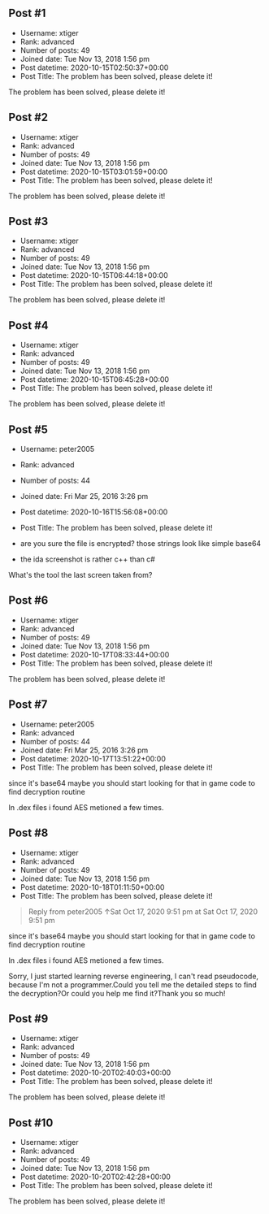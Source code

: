 ## Post #1
- Username: xtiger
- Rank: advanced
- Number of posts: 49
- Joined date: Tue Nov 13, 2018 1:56 pm
- Post datetime: 2020-10-15T02:50:37+00:00
- Post Title: The problem has been solved, please delete it!

The problem has been solved, please delete it!
## Post #2
- Username: xtiger
- Rank: advanced
- Number of posts: 49
- Joined date: Tue Nov 13, 2018 1:56 pm
- Post datetime: 2020-10-15T03:01:59+00:00
- Post Title: The problem has been solved, please delete it!

The problem has been solved, please delete it!
## Post #3
- Username: xtiger
- Rank: advanced
- Number of posts: 49
- Joined date: Tue Nov 13, 2018 1:56 pm
- Post datetime: 2020-10-15T06:44:18+00:00
- Post Title: The problem has been solved, please delete it!

The problem has been solved, please delete it!
## Post #4
- Username: xtiger
- Rank: advanced
- Number of posts: 49
- Joined date: Tue Nov 13, 2018 1:56 pm
- Post datetime: 2020-10-15T06:45:28+00:00
- Post Title: The problem has been solved, please delete it!

The problem has been solved, please delete it!
## Post #5
- Username: peter2005
- Rank: advanced
- Number of posts: 44
- Joined date: Fri Mar 25, 2016 3:26 pm
- Post datetime: 2020-10-16T15:56:08+00:00
- Post Title: The problem has been solved, please delete it!

- are you sure the file is encrypted? those strings look like simple base64 
 - the ida screenshot is rather c++ than c#

What's the tool the last screen taken from?
## Post #6
- Username: xtiger
- Rank: advanced
- Number of posts: 49
- Joined date: Tue Nov 13, 2018 1:56 pm
- Post datetime: 2020-10-17T08:33:44+00:00
- Post Title: The problem has been solved, please delete it!

The problem has been solved, please delete it!
## Post #7
- Username: peter2005
- Rank: advanced
- Number of posts: 44
- Joined date: Fri Mar 25, 2016 3:26 pm
- Post datetime: 2020-10-17T13:51:22+00:00
- Post Title: The problem has been solved, please delete it!

since it's base64 maybe you should start looking for that in game code to find decryption routine

In .dex files i found AES metioned a few times.
## Post #8
- Username: xtiger
- Rank: advanced
- Number of posts: 49
- Joined date: Tue Nov 13, 2018 1:56 pm
- Post datetime: 2020-10-18T01:11:50+00:00
- Post Title: The problem has been solved, please delete it!

> Reply from peter2005 ↑Sat Oct 17, 2020 9:51 pm at Sat Oct 17, 2020 9:51 pm
>
> 
since it's base64 maybe you should start looking for that in game code to find decryption routine

In .dex files i found AES metioned a few times.

Sorry, I just started learning reverse engineering, I can't read pseudocode, because I'm not a programmer.Could you tell me the detailed steps to find the decryption?Or could you help me find it?Thank you so much!
## Post #9
- Username: xtiger
- Rank: advanced
- Number of posts: 49
- Joined date: Tue Nov 13, 2018 1:56 pm
- Post datetime: 2020-10-20T02:40:03+00:00
- Post Title: The problem has been solved, please delete it!

The problem has been solved, please delete it!
## Post #10
- Username: xtiger
- Rank: advanced
- Number of posts: 49
- Joined date: Tue Nov 13, 2018 1:56 pm
- Post datetime: 2020-10-20T02:42:28+00:00
- Post Title: The problem has been solved, please delete it!

The problem has been solved, please delete it!
